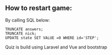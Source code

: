 

## How to restart game:
By calling SQL below:
```
TRUNCATE answers;
TRUNCATE nick;
UPDATE state SET VALUE =0 WHERE id='STEP';
```

Quiz is build using Laravel and Vue and bootstrap
